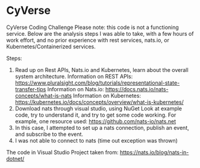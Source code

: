 # CyVerse
CyVerse Coding Challenge
Please note: this code is not a functioning service.  Below are the analysis steps I was able to take, with a few hours of work effort, and no prior experience with rest services, nats.io, or Kubernetes/Containerized services.

Steps:
1)	Read up on Rest APIs, Nats.io and Kubernetes, learn about the overall system architecture.
Information on REST APIs:
https://www.pluralsight.com/blog/tutorials/representational-state-transfer-tips
Information on Nats.io:
https://docs.nats.io/nats-concepts/what-is-nats
Information on Kubernetes:
https://kubernetes.io/docs/concepts/overview/what-is-kubernetes/
2)	Download nats through visual studio, using NuGet
Look at example code, try to understand it, and try to get some code working.  For example, one resource used: https://github.com/nats-io/nats.net
3)	In this case, I attempted to set up a nats connection, publish an event, and subscribe to the event.
4)	I was not able to connect to nats (time out exception was thrown)

The code in Visual Studio Project taken from:
https://nats.io/blog/nats-in-dotnet/
